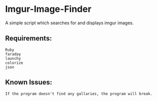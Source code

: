 # Imgur-Image-Finder
A simple script which searches for and displays imgur images.

## Requirements:
    Ruby
    faraday
    launchy
    colorize
    json

## Known Issues:
    If the program doesn't find any gallaries, the program will break.
